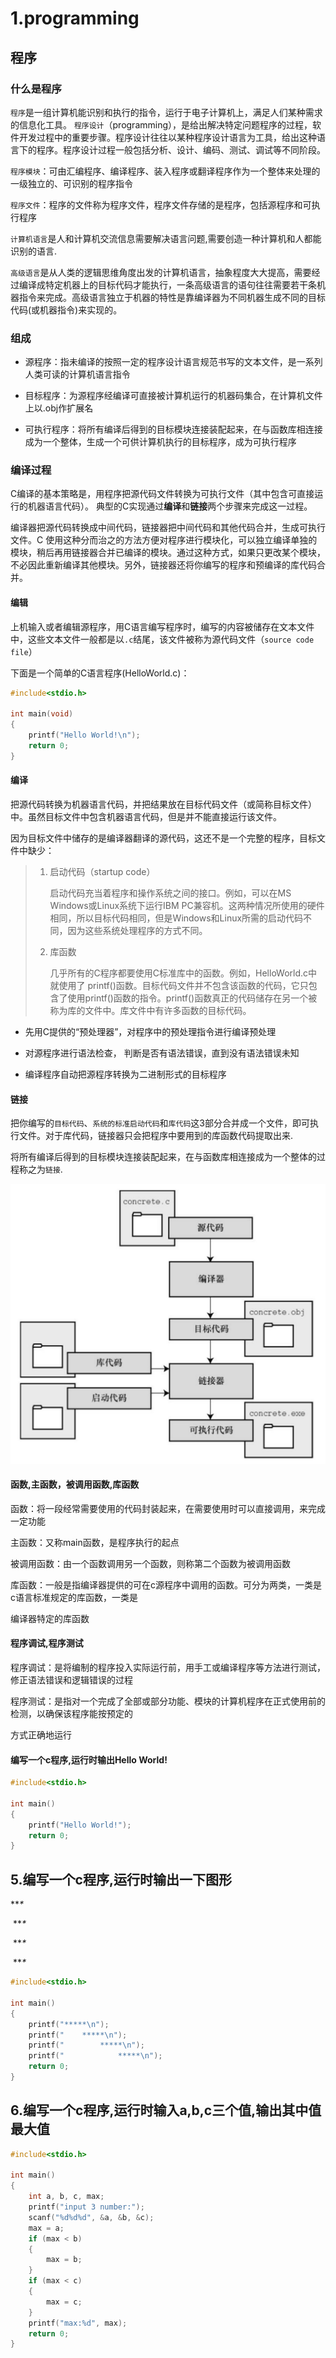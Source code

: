 # 1.programming

## 程序

### 什么是程序

`程序`是一组计算机能识别和执行的指令，运行于电子计算机上，满足人们某种需求的信息化工具。 `程序设计`（programming），是给出解决特定问题程序的过程，软件开发过程中的重要步骤。程序设计往往以某种程序设计语言为工具，给出这种语言下的程序。程序设计过程一般包括分析、设计、编码、测试、调试等不同阶段。

`程序模块`：可由汇编程序、编译程序、装入程序或翻译程序作为一个整体来处理的一级独立的、可识别的程序指令

`程序文件`：程序的文件称为程序文件，程序文件存储的是程序，包括源程序和可执行程序

`计算机语言`是人和计算机交流信息需要解决语言问题,需要创造一种计算机和人都能识别的语言.

`高级语言`是从人类的逻辑思维角度出发的计算机语言，抽象程度大大提高，需要经过编译成特定机器上的目标代码才能执行，一条高级语言的语句往往需要若干条机器指令来完成。高级语言独立于机器的特性是靠编译器为不同机器生成不同的目标代码\(或机器指令\)来实现的。

### 组成

- 源程序：指未编译的按照一定的程序设计语言规范书写的文本文件，是一系列人类可读的计算机语言指令

- 目标程序：为源程序经编译可直接被计算机运行的机器码集合，在计算机文件上以.obj作扩展名

- 可执行程序：将所有编译后得到的目标模块连接装配起来，在与函数库相连接成为一个整体，生成一个可供计算机执行的目标程序，成为可执行程序

### 编译过程

C编译的基本策略是，用程序把源代码文件转换为可执行文件（其中包含可直接运行的机器语言代码）。
典型的C实现通过**编译**和**链接**两个步骤来完成这一过程。

编译器把源代码转换成中间代码，链接器把中间代码和其他代码合并，生成可执行文件。C 使用这种分而治之的方法方便对程序进行模块化，可以独立编译单独的模块，稍后再用链接器合并已编译的模块。通过这种方式，如果只更改某个模块，不必因此重新编译其他模块。另外，链接器还将你编写的程序和预编译的库代码合并。

#### 编辑

上机输入或者编辑源程序，用C语言编写程序时，编写的内容被储存在文本文件中，这些文本文件一般都是以`.c`结尾，该文件被称为源代码文件（`source code file`）

下面是一个简单的C语言程序(HelloWorld.c)：

```c
#include<stdio.h>

int main(void)
{
    printf("Hello World!\n");
    return 0;
}
```

#### 编译

把源代码转换为机器语言代码，并把结果放在目标代码文件（或简称目标文件）中。虽然目标文件中包含机器语言代码，但是并不能直接运行该文件。

因为目标文件中储存的是编译器翻译的源代码，这还不是一个完整的程序，目标文件中缺少：

> 1. 启动代码（startup code）
>
>       启动代码充当着程序和操作系统之间的接口。例如，可以在MS Windows或Linux系统下运行IBM PC兼容机。这两种情况所使用的硬件相同，所以目标代码相同，但是Windows和Linux所需的启动代码不同，因为这些系统处理程序的方式不同。
> 2. 库函数
>
>       几乎所有的C程序都要使用C标准库中的函数。例如，HelloWorld.c中就使用了 printf()函数。目标代码文件并不包含该函数的代码，它只包含了使用printf()函数的指令。printf()函数真正的代码储存在另一个被称为库的文件中。库文件中有许多函数的目标代码。


* 先用C提供的“预处理器”，对程序中的预处理指令进行编译预处理

* 对源程序进行语法检查， 判断是否有语法错误，直到没有语法错误未知

* 编译程序自动把源程序转换为二进制形式的目标程序

#### 链接

把你编写的`目标代码`、`系统的标准启动代码`和`库代码`这3部分合并成一个文件，即可执行文件。对于库代码，链接器只会把程序中要用到的库函数代码提取出来.

将所有编译后得到的目标模块连接装配起来，在与函数库相连接成为一个整体的过程称之为`链接`.

![过程](assets/image/1.jpeg)

#### 函数,主函数，被调用函数,库函数

函数：将一段经常需要使用的代码封装起来，在需要使用时可以直接调用，来完成一定功能

主函数：又称main函数，是程序执行的起点

被调用函数：由一个函数调用另一个函数，则称第二个函数为被调用函数

库函数：一般是指编译器提供的可在c源程序中调用的函数。可分为两类，一类是c语言标准规定的库函数，一类是

编译器特定的库函数

#### 程序调试,程序测试

程序调试：是将编制的程序投入实际运行前，用手工或编译程序等方法进行测试，修正语法错误和逻辑错误的过程

程序测试：是指对一个完成了全部或部分功能、模块的计算机程序在正式使用前的检测，以确保该程序能按预定的

方式正确地运行

#### 编写一个c程序,运行时输出Hello World!

```c
#include<stdio.h>

int main()
{
    printf("Hello World!");
    return 0;
}
```

## 5.编写一个c程序,运行时输出一下图形

\*\*_\*_

​    \*\*_\*_

​       \*\*_\*_

​           \*\*_\*_

```c
#include<stdio.h>

int main()
{
    printf("*****\n");
    printf("    *****\n");
    printf("        *****\n");
    printf("            *****\n");
    return 0;
}
```

## 6.编写一个c程序,运行时输入a,b,c三个值,输出其中值最大值

```c
#include<stdio.h>

int main()
{
    int a, b, c, max;
    printf("input 3 number:");
    scanf("%d%d%d", &a, &b, &c);
    max = a;
    if (max < b)
    {
        max = b;
    }
    if (max < c)
    {
        max = c;
    }
    printf("max:%d", max);
    return 0;
}
```